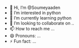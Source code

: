 - 👋 Hi, I’m @Soumeyaaden
- 👀 I’m interested in python 
- 🌱 I’m currently learning python 
- 💞️ I’m looking to collaborate on ..
- 📫 How to reach me ...
- 😄 Pronouns: ...
- ⚡ Fun fact: ...

<!---
Soumeyaaden/Soumeyaaden is a ✨ special ✨ repository because its `README.md` (this file) appears on your GitHub profile.
You can click the Preview link to take a look at your changes.
--->
